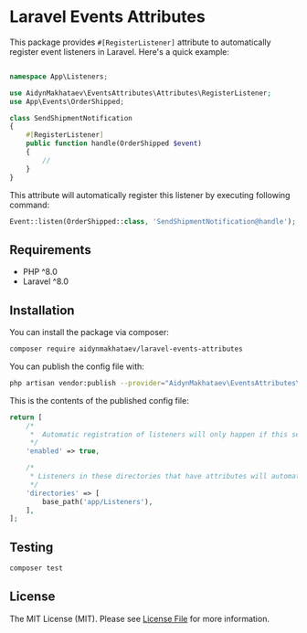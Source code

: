 # Laravel Events Attributes

This package provides ```#[RegisterListener]``` attribute to automatically register event listeners in Laravel. Here's a quick example:

```php

namespace App\Listeners;

use AidynMakhataev\EventsAttributes\Attributes\RegisterListener;
use App\Events\OrderShipped;

class SendShipmentNotification
{
    #[RegisterListener]
    public function handle(OrderShipped $event)
    {
        //
    }
}
```

This attribute will automatically register this listener by executing following command:

```php
Event::listen(OrderShipped::class, 'SendShipmentNotification@handle');
```

## Requirements

- PHP ^8.0
- Laravel ^8.0

## Installation

You can install the package via composer:

```bash
composer require aidynmakhataev/laravel-events-attributes
```

You can publish the config file with:
```bash
php artisan vendor:publish --provider="AidynMakhataev\EventsAttributes\EventsAttributesServiceProvider" --tag="config"
```

This is the contents of the published config file:

```php
return [
    /*
     *  Automatic registration of listeners will only happen if this setting is `true`
     */
    'enabled' => true,

    /*
     * Listeners in these directories that have attributes will automatically be registered.
     */
    'directories' => [
        base_path('app/Listeners'),
    ],
];
```

## Testing

``` bash
composer test
```

## License

The MIT License (MIT). Please see [License File](LICENSE) for more information.
